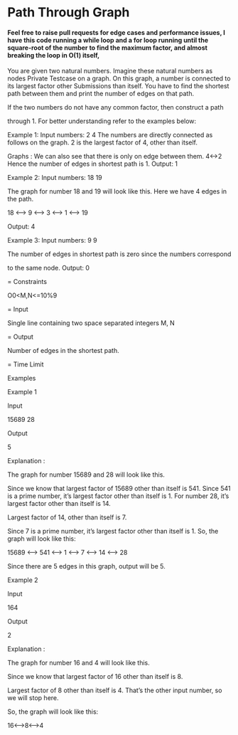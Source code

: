 
# Path Through Graph

#### Feel free to raise pull requests for edge cases and performance issues, I have this code running a while loop and a for loop running until the square-root of the number to find the maximum factor, and almost breaking the loop in O(1) itself,

You are given two natural numbers. Imagine these natural numbers as nodes
Private Testcase on a graph. On this graph, a number is connected to its largest factor other
Submissions than itself. You have to find the shortest path between them and print the
number of edges on that path.

If the two numbers do not have any common factor, then construct a path

through 1. For better understanding refer to the examples below:

Example 1: Input numbers: 2 4
The numbers are directly connected as follows on the graph. 2 is the largest
factor of 4, other than itself.

Graphs :
We can also see that there is only on edge between them.
4<->2
Hence the number of edges in shortest path is 1.
Output: 1

Example 2: Input numbers: 18 19

The graph for number 18 and 19 will look like this. Here we have 4 edges in
the path.

18 <--> 9 <--> 3 <--> 1 <--> 19

Output: 4

Example 3: Input numbers: 9 9

The number of edges in shortest path is zero since the numbers correspond

to the same node.
Output: 0

= Constraints

O0<M,N<=10%9

= Input

Single line containing two space separated integers M, N

= Output

Number of edges in the shortest path.

= Time Limit


Examples

Example 1

Input

15689 28

Output

5

Explanation :

The graph for number 15689 and 28 will look like this.

Since we know that largest factor of 15689 other than itself is 541.
Since 541 is a prime number, it’s largest factor other than itself is 1.
For number 28, it’s largest factor other than itself is 14.

Largest factor of 14, other than itself is 7.

Since 7 is a prime number, it’s largest factor other than itself is 1.
So, the graph will look like this:

15689 <--> 541 <--> 1 <--> 7 <--> 14 <--> 28

Since there are 5 edges in this graph, output will be 5.

Example 2

Input

164

Output

2

Explanation :

The graph for number 16 and 4 will look like this.

Since we know that largest factor of 16 other than itself is 8.

Largest factor of 8 other than itself is 4. That’s the other input number, so we
will stop here.

So, the graph will look like this:

16<-->8<-->4
